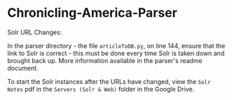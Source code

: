 # Chronicling-America-Parser

Solr URL Changes:

In the parser directory - the file `articleToDB.py`, on line 144, ensure that the link to Solr is correct - this must be done every time Solr is taken down and brought back up. More information available in the parser's readme document.

To start the Solr instances after the URLs have changed, view the `Solr Notes` pdf in the `Servers (Solr & Web)` folder in the Google Drive.
